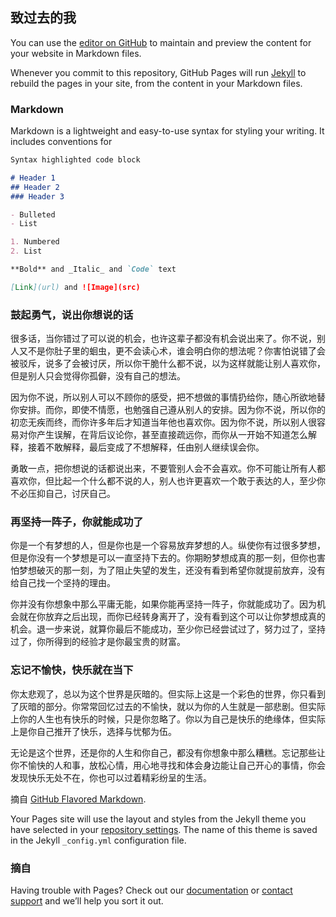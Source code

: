 ## 致过去的我

You can use the [editor on GitHub](https://github.com/asJinbinZhu/asJinbinZhu.github.io/edit/master/README.md) to maintain and preview the content for your website in Markdown files.

Whenever you commit to this repository, GitHub Pages will run [Jekyll](https://jekyllrb.com/) to rebuild the pages in your site, from the content in your Markdown files.

### Markdown

Markdown is a lightweight and easy-to-use syntax for styling your writing. It includes conventions for

```markdown
Syntax highlighted code block

# Header 1
## Header 2
### Header 3

- Bulleted
- List

1. Numbered
2. List

**Bold** and _Italic_ and `Code` text

[Link](url) and ![Image](src)
```

### 鼓起勇气，说出你想说的话
很多话，当你错过了可以说的机会，也许这辈子都没有机会说出来了。你不说，别人又不是你肚子里的蛔虫，更不会读心术，谁会明白你的想法呢？你害怕说错了会被驳斥，说多了会被讨厌，所以你干脆什么都不说，以为这样就能让别人喜欢你，但是别人只会觉得你孤僻，没有自己的想法。


因为你不说，所以别人可以不顾你的感受，把不想做的事情扔给你，随心所欲地替你安排。而你，即使不情愿，也勉强自己遵从别人的安排。因为你不说，所以你的初恋无疾而终，而你许多年后才知道当年他也喜欢你。因为你不说，所以别人很容易对你产生误解，在背后议论你，甚至直接疏远你，而你从一开始不知道怎么解释，接着不敢解释，最后变成了不想解释，任由别人继续误会你。


勇敢一点，把你想说的话都说出来，不要管别人会不会喜欢。你不可能让所有人都喜欢你，但比起一个什么都不说的人，别人也许更喜欢一个敢于表达的人，至少你不必压抑自己，讨厌自己。

### 再坚持一阵子，你就能成功了
你是一个有梦想的人，但是你也是一个容易放弃梦想的人。纵使你有过很多梦想，但是你没有一个梦想是可以一直坚持下去的。你期盼梦想成真的那一刻，但你也害怕梦想破灭的那一刻，为了阻止失望的发生，还没有看到希望你就提前放弃，没有给自己找一个坚持的理由。


你并没有你想象中那么平庸无能，如果你能再坚持一阵子，你就能成功了。因为机会就在你放弃之后出现，而你已经转身离开了，没有看到这个可以让你梦想成真的机会。退一步来说，就算你最后不能成功，至少你已经尝试过了，努力过了，坚持过了，你所得到的经验才是你最宝贵的财富。

### 忘记不愉快，快乐就在当下
你太悲观了，总以为这个世界是灰暗的。但实际上这是一个彩色的世界，你只看到了灰暗的部分。你常常回忆过去的不愉快，就以为你的人生就是一部悲剧。但实际上你的人生也有快乐的时候，只是你忽略了。你以为自己是快乐的绝缘体，但实际上是你自己推开了快乐，选择与忧郁为伍。


无论是这个世界，还是你的人生和你自己，都没有你想象中那么糟糕。忘记那些让你不愉快的人和事，放松心情，用心地寻找和体会身边能让自己开心的事情，你会发现快乐无处不在，你也可以过着精彩纷呈的生活。

摘自 [GitHub Flavored Markdown](https://www.wenjiwu.com/lizhi/108789.html).

Your Pages site will use the layout and styles from the Jekyll theme you have selected in your [repository settings](https://github.com/asJinbinZhu/asJinbinZhu.github.io/settings). The name of this theme is saved in the Jekyll `_config.yml` configuration file.

### 摘自

Having trouble with Pages? Check out our [documentation](https://help.github.com/categories/github-pages-basics/) or [contact support](https://github.com/contact) and we’ll help you sort it out.
